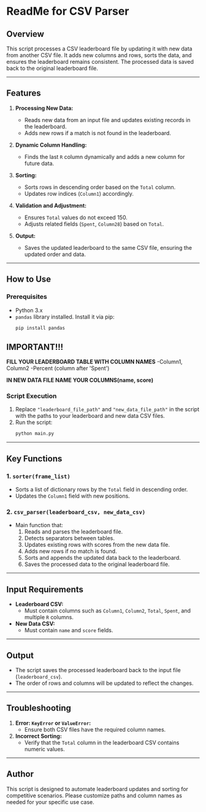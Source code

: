 # ReadMe for CSV Parser

## Overview
This script processes a CSV leaderboard file by updating it with new data from another CSV file. It adds new columns and rows, sorts the data, and ensures the leaderboard remains consistent. The processed data is saved back to the original leaderboard file.

---

## Features
1. **Processing New Data:**
   - Reads new data from an input file and updates existing records in the leaderboard.
   - Adds new rows if a match is not found in the leaderboard.

2. **Dynamic Column Handling:**
   - Finds the last `R` column dynamically and adds a new column for future data.

3. **Sorting:**
   - Sorts rows in descending order based on the `Total` column.
   - Updates row indices (`Column1`) accordingly.

4. **Validation and Adjustment:**
   - Ensures `Total` values do not exceed 150.
   - Adjusts related fields (`Spent`, `Column28`) based on `Total`.

5. **Output:**
   - Saves the updated leaderboard to the same CSV file, ensuring the updated order and data.

---

## How to Use

### Prerequisites
- Python 3.x
- `pandas` library installed. Install it via pip:
  ```bash
  pip install pandas
  ```

## IMPORTANT!!!
**FILL YOUR LEADERBOARD TABLE WITH COLUMN NAMES**
-Column1, Column2
-Percent (column after 'Spent')

**IN NEW DATA FILE NAME YOUR COLUMNS(name, score)**

### Script Execution
1. Replace `"leaderboard_file_path"` and `"new_data_file_path"` in the script with the paths to your leaderboard and new data CSV files.
2. Run the script:
   ```bash
   python main.py
   ```

---

## Key Functions

### 1. **`sorter(frame_list)`**
   - Sorts a list of dictionary rows by the `Total` field in descending order.
   - Updates the `Column1` field with new positions.

### 2. **`csv_parser(leaderboard_csv, new_data_csv)`**
   - Main function that:
     1. Reads and parses the leaderboard file.
     2. Detects separators between tables.
     3. Updates existing rows with scores from the new data file.
     4. Adds new rows if no match is found.
     5. Sorts and appends the updated data back to the leaderboard.
     6. Saves the processed data to the original leaderboard file.

---

## Input Requirements
- **Leaderboard CSV:**
  - Must contain columns such as `Column1`, `Column2`, `Total`, `Spent`, and multiple `R` columns.
- **New Data CSV:**
  - Must contain `name` and `score` fields.

---

## Output
- The script saves the processed leaderboard back to the input file (`leaderboard_csv`).
- The order of rows and columns will be updated to reflect the changes.

---

## Troubleshooting
1. **Error: `KeyError` or `ValueError`:**
   - Ensure both CSV files have the required column names.
2. **Incorrect Sorting:**
   - Verify that the `Total` column in the leaderboard CSV contains numeric values.

---

## Author
This script is designed to automate leaderboard updates and sorting for competitive scenarios. Please customize paths and column names as needed for your specific use case.
